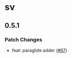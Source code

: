 # sv

## 0.5.1
### Patch Changes


- feat: paraglide adder ([#67](https://github.com/sveltejs/cli/pull/67))
